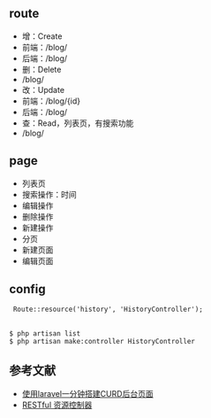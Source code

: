 ## route
* 增：Create
 * 前端：/blog/
 * 后端：/blog/
* 删：Delete
 * /blog/
* 改：Update
 * 前端：/blog/{id}
 * 后端：/blog/   
* 查：Read，列表页，有搜索功能
 * /blog/

## page
* 列表页
 * 搜索操作：时间
 * 编辑操作
 * 删除操作
 * 新建操作
 * 分页
* 新建页面
* 编辑页面

## config
```
 Route::resource('history', 'HistoryController');
```

##
```
$ php artisan list
$ php artisan make:controller HistoryController
```



## 参考文献
* [使用laravel一分钟搭建CURD后台页面](http://www.cnblogs.com/yjf512/p/4061892.html)
* [RESTful 资源控制器](http://www.golaravel.com/laravel/docs/5.1/controllers/#restful-resource-controllers)
